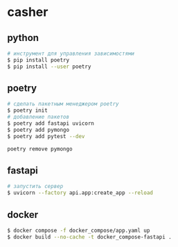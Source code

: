﻿# casher

## python
```bash
# инструмент для управления зависимостями
$ pip install poetry
$ pip install --user poetry
```

## poetry
```bash
# сделать пакетным менеджером poetry
$ poetry init
# добавление пакетов
$ poetry add fastapi uvicorn
$ poetry add pymongo
$ poetry add pytest --dev

poetry remove pymongo
```

## fastapi
```bash
# запустить сервер
$ uvicorn --factory api.app:create_app --reload
```

## docker
```bash
$ docker compose -f docker_compose/app.yaml up
$ docker build --no-cache -t docker_compose-fastapi .
```